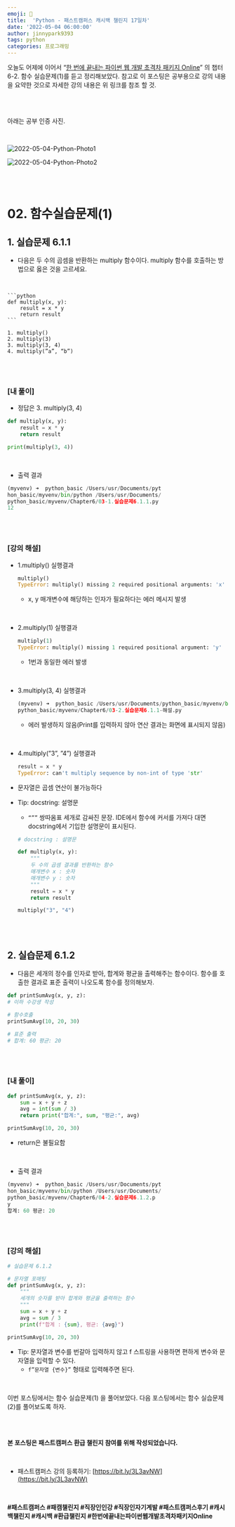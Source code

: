 ```yaml
---
emoji: 🐍
title:  'Python - 패스트캠퍼스 캐시백 챌린지 17일차'
date: '2022-05-04 06:00:00'
author: jinnypark9393
tags: python
categories: 프로그래밍
---
```


오늘도 어제에 이어서 “[한 번에 끝내는 파이썬 웹 개발 초격차 패키지 Online](https://fastcampus.co.kr/dev_online_pyweb)” 의 챕터 6-2. 함수 실습문제(1)를 듣고 정리해보았다. 참고로 이 포스팅은 공부용으로 강의 내용을 요약한 것으로 자세한 강의 내용은 위 링크를 참조 할 것.

<br/><br/>

아래는 공부 인증 사진.

<br/>

![2022-05-04-Python-Photo1](/assets/images/2022-05-04-Python-Photo/2022-05-04-Python-Photo1.jpg)

![2022-05-04-Python-Photo2](/assets/images/2022-05-04-Python-Photo/2022-05-04-Python-Photo2.jpg)

<br/><br/>

# 02. 함수실습문제(1)

## 1. 실습문제 6.1.1

- 다음은 두 수의 곱셈을 반환하는 multiply 함수이다. multiply 함수를 호출하는 방법으로 옳은 것을 고르세요.
    
<br/>

    ```python
    def multiply(x, y):
        result = x * y
        return result   
    ```
    
    1. multiply()
    2. multiply(3)
    3. multiply(3, 4)
    4. multiply(”a”, “b”)

<br/><br/>

### [내 풀이]

- 정답은 3. multiply(3, 4)

```python
def multiply(x, y):
    result = x * y
    return result

print(multiply(3, 4))
```

<br/>

- 출력 결과

```python
(myvenv) ➜  python_basic /Users/usr/Documents/pyt
hon_basic/myvenv/bin/python /Users/usr/Documents/
python_basic/myvenv/Chapter6/03-1.실습문제6.1.1.py
12
```

<br/><br/>

### [강의 해설]

- 1.multiply() 실행결과

    ```python
    multiply()
    TypeError: multiply() missing 2 required positional arguments: 'x' and 'y'
    ```

    - x, y 매개변수에 해당하는 인자가 필요하다는 에러 메시지 발생

<br/>

- 2.multiply(1) 실행결과

    ```python
    multiply(1)
    TypeError: multiply() missing 1 required positional argument: 'y'
    ```

    - 1번과 동일한 에러 발생

<br/>

- 3.multiply(3, 4) 실행결과

    ```python
    (myvenv) ➜  python_basic /Users/usr/Documents/python_basic/myvenv/bin/python /Users/usr/Documents/
    python_basic/myvenv/Chapter6/03-2.실습문제6.1.1-해설.py
    ```

    - 에러 발생하지 않음(Print를 입력하지 않아 연산 결과는 화면에 표시되지 않음)

<br/>

- 4.multiply(”3”, ”4”) 실행결과

    ```python
    result = x * y
    TypeError: can't multiply sequence by non-int of type 'str'
    ```

- 문자열은 곱셈 연산이 불가능하다

- Tip: docstring: 설명문
    - `“””` 쌍따옴표 세개로 감싸진 문장. IDE에서 함수에 커서를 가져다 대면 docstring에서 기입한 설명문이 표시된다.
    
    ```python
    # docstring : 설명문
    
    def multiply(x, y):
        """
        두 수의 곱셈 결과를 반환하는 함수
        매개변수 x : 숫자
        매개변수 y : 숫자
        """
        result = x * y
        return result
    
    multiply("3", "4")
    ```
    
<br/><br/>

## 2. 실습문제 6.1.2

- 다음은 세개의 정수를 인자로 받아, 합계와 평균을 출력해주는 함수이다. 함수를 호출한 결과로 표준 출력이 나오도록 함수를 정의해보자.

```python
def printSumAvg(x, y, z):
# 이하 수강생 작성

# 함수호출
printSumAvg(10, 20, 30)

# 표준 출력
# 합계: 60 평균: 20
```

<br/><br/>

### [내 풀이]

```python
def printSumAvg(x, y, z):
    sum = x + y + z
    avg = int(sum / 3)
    return print("합계:", sum, "평균:", avg)

printSumAvg(10, 20, 30)
```

- return은 불필요함

<br/>

- 출력 결과

```python
(myvenv) ➜  python_basic /Users/usr/Documents/pyt
hon_basic/myvenv/bin/python /Users/usr/Documents/
python_basic/myvenv/Chapter6/04-2.실습문제6.1.2.p
y
합계: 60 평균: 20
```

<br/><br/>

### [강의 해설]

```python
# 실습문제 6.1.2

# 문자열 포매팅
def printSumAvg(x, y, z):
    """
    세개의 숫자를 받아 합계와 평균을 출력하는 함수
    """
    sum = x + y + z
    avg = sum / 3
    print(f"합계 : {sum}, 평균: {avg}")

printSumAvg(10, 20, 30)
```

- Tip: 문자열과 변수를 번갈아 입력하지 않고 f 스트링을 사용하면 편하게 변수와 문자열을 입력할 수 있다.
    - `f”문자열 {변수}”` 형태로 입력해주면 된다.

<br/>

이번 포스팅에서는 함수 실습문제(1) 을 풀어보았다. 다음 포스팅에서는 함수 실습문제(2)를 풀어보도록 하자.

<br/><br/>

**본 포스팅은 패스트캠퍼스 환급 챌린지 참여를 위해 작성되었습니다.**

<br/>

- 패스트캠퍼스 강의 등록하기: [https://bit.ly/3L3avNW](https://bit.ly/3L3avNW)

<br/>

**#패스트캠퍼스 #패캠챌린지 #직장인인강 #직장인자기계발 #패스트캠퍼스후기 #캐시백챌린지 #캐시백 #환급챌린지 #한번에끝내는파이썬웹개발초격차패키지Online**